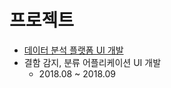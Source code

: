 # 프로젝트

- [데이터 분석 플랫폼 UI 개발](https://github.com/daengdaengLee/daengdaenglee.github.io/tree/master/projects/data-analysis-platform-ui.md)
- 결함 감지, 분류 어플리케이션 UI 개발
  - 2018.08 ~ 2018.09
